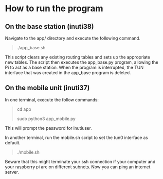 # How to run the program

## On the base station (inuti38)
Navigate to the app/ directory and execute the following command.

> ./app_base.sh

This script clears any existing routing tables and sets up the appropriate new tables. 
The script then executes the app_base.py program, allowing the Pi to act as a base station.
When the program is interrupted, the TUN interface that was created in the app_base program is deleted.

## On the mobile unit (inuti37)

In one terminal, execute the follow commands:

> cd app
> 
> sudo python3 app_mobile.py

This will prompt the password for inutiuser.

In another terminal, run the mobile.sh script to set the tun0 interface as default.

> ./mobile.sh

Beware that this might terminate your ssh connection if your computer and your raspberry pi are on different subnets.
Now you can ping an internet server.
